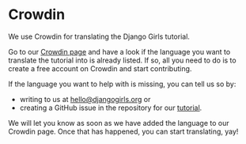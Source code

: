 # Crowdin

We use Crowdin for translating the Django Girls tutorial.

Go to our [Crowdin page](https://crowdin.com/project/django-girls-tutorial) and have a look if the language you want to translate the tutorial into is already listed. If so, all you need to do is to create a free account on Crowdin and start contributing.

If the language you want to help with is missing, you can tell us so by:

* writing to us at hello@djangogirls.org or
* creating a GitHub issue in the repository for our [tutorial](https://github.com/DjangoGirls/tutorial/issues/).

We will let you know as soon as we have added the language to our Crowdin page. Once that has happened, you can start translating, yay!
